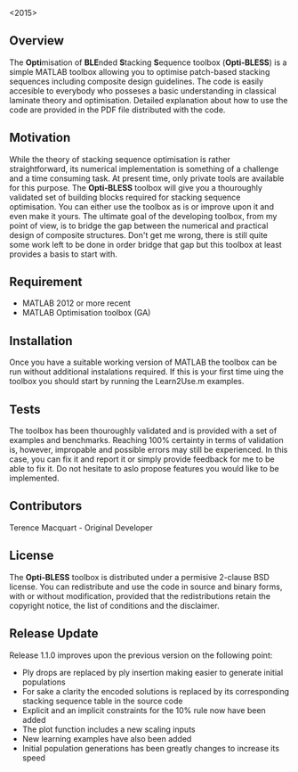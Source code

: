 <Terence Macquart> <2015>

## Overview

The **Opti**misation of **BLE**nded **S**tacking **S**equence toolbox (**Opti-BLESS**) is a simple MATLAB toolbox allowing you to optimise patch-based stacking sequences including composite design guidelines. The code is easily accesible to everybody who posseses a basic understanding 
in classical laminate theory and optimisation. Detailed explanation about how to use the code are provided in the PDF file distributed with the code. 


## Motivation

While the theory of stacking sequence optimisation is rather straightforward, its numerical implementation is something of a challenge and a time consuming task. At present time, only private tools are available for this purpose. The **Opti-BLESS** toolbox will give you a thouroughly validated set of building blocks required for stacking sequence optimisation. You can either use the toolbox as is or improve upon it and even make it yours. The ultimate goal of the developing toolbox, from my point of view, is to bridge the gap between the numerical and practical design of composite structures. Don't get me wrong, there is still quite some work left to be done in order bridge that gap but this toolbox at least provides a basis to start with. 


## Requirement

- MATLAB 2012 or more recent
- MATLAB Optimisation toolbox (GA)

## Installation

Once you have a suitable working version of MATLAB the toolbox can be run without additional instalations required. If this is your first time uing the toolbox you should start by running the Learn2Use.m examples.


## Tests

The toolbox has been thouroughly validated and is provided with a set of examples and benchmarks. Reaching 100% certainty in terms of validation is, however, impropable and possible errors may still be experienced. In this case, you can fix it and report it or simply provide feedback for me to be able to fix it. Do not hesitate to aslo propose features you would like to be implemented.     

## Contributors

Terence Macquart - Original Developer  

## License

The **Opti-BLESS** toolbox is distributed under a permisive 2-clause BSD license. You can redistribute and use the code in source and binary forms, with or without modification, provided that the redistributions retain the copyright notice, the list of conditions and the disclaimer.


## Release Update

Release 1.1.0 improves upon the previous version on the following point:
- Ply drops are replaced by ply insertion making easier to generate initial populations
- For sake a clarity the encoded solutions is replaced by its corresponding stacking sequence table in the source code
- Explicit and an implicit constraints for the 10% rule now have been added
- The plot function includes a new scaling inputs
- New learning examples have also been added
- Initial population generations has been greatly changes to increase its speed
